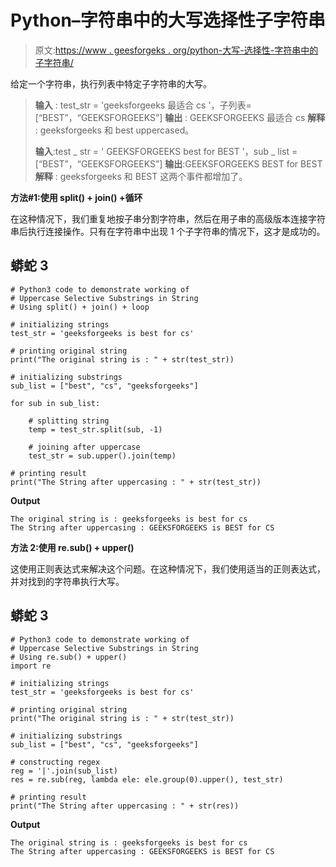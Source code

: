 # Python–字符串中的大写选择性子字符串

> 原文:[https://www . geesforgeks . org/python-大写-选择性-字符串中的子字符串/](https://www.geeksforgeeks.org/python-uppercase-selective-substrings-in-string/)

给定一个字符串，执行列表中特定子字符串的大写。

> **输入** : test_str = 'geeksforgeeks 最适合 cs '，子列表=[“BEST”，“GEEKSFORGEEKS”]
> **输出** : GEEKSFORGEEKS 最适合 cs
> **解释** : geeksforgeeks 和 best uppercased。
> 
> **输入**:test _ str = ' GEEKSFORGEEKS best for BEST '，sub _ list =[“BEST”，“GEEKSFORGEEKS”]
> **输出**:GEEKSFORGEEKS BEST for BEST
> **解释** : geeksforgeeks 和 BEST 这两个事件都增加了。

**方法#1:使用 split() + join() +循环**

在这种情况下，我们重复地按子串分割字符串，然后在用子串的高级版本连接字符串后执行连接操作。只有在字符串中出现 1 个子字符串的情况下，这才是成功的。

## 蟒蛇 3

```
# Python3 code to demonstrate working of 
# Uppercase Selective Substrings in String
# Using split() + join() + loop

# initializing strings
test_str = 'geeksforgeeks is best for cs'

# printing original string
print("The original string is : " + str(test_str))

# initializing substrings
sub_list = ["best", "cs", "geeksforgeeks"]

for sub in sub_list:

    # splitting string
    temp = test_str.split(sub, -1)

    # joining after uppercase
    test_str = sub.upper().join(temp)

# printing result 
print("The String after uppercasing : " + str(test_str)) 
```

**Output**

```
The original string is : geeksforgeeks is best for cs
The String after uppercasing : GEEKSFORGEEKS is BEST for CS

```

**方法 2:使用 re.sub() + upper()**

这使用正则表达式来解决这个问题。在这种情况下，我们使用适当的正则表达式，并对找到的字符串执行大写。

## 蟒蛇 3

```
# Python3 code to demonstrate working of 
# Uppercase Selective Substrings in String
# Using re.sub() + upper()
import re

# initializing strings
test_str = 'geeksforgeeks is best for cs'

# printing original string
print("The original string is : " + str(test_str))

# initializing substrings
sub_list = ["best", "cs", "geeksforgeeks"]

# constructing regex
reg = '|'.join(sub_list)
res = re.sub(reg, lambda ele: ele.group(0).upper(), test_str)

# printing result 
print("The String after uppercasing : " + str(res)) 
```

**Output**

```
The original string is : geeksforgeeks is best for cs
The String after uppercasing : GEEKSFORGEEKS is BEST for CS

```
